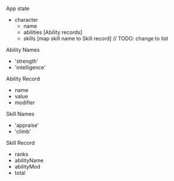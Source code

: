 App state
- character
	- name
	- abilities [Ability records]
	- skills [map skill name to Skill record] // TODO: change to list

Ability Names
- 'strength'
- 'intelligence'

Ability Record
- name
- value
- modifier

Skill Names
- 'appraise'
- 'climb'

Skill Record
- ranks
- abilityName
- abilityMod
- total